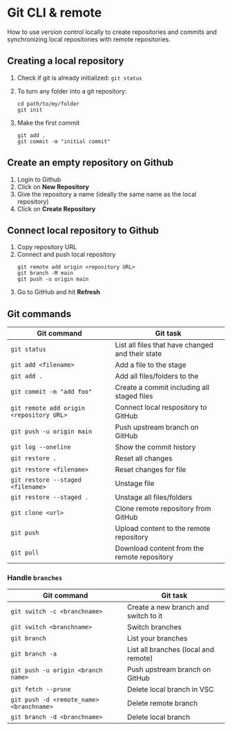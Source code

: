 # Git CLI & remote

How to use version control locally to create repositories and commits and synchronizing local repositories with remote repositories.

## Creating a local repository

1. Check if git is already initialized: `git status`

1. To turn any folder into a git repository:
    ```shell
    cd path/to/my/folder
    git init
    ```
1. Make the first commit
    ```shell
    git add .
    git commit -m "initial commit"
    ```

## Create an empty repository on Github

1. Login to Github
2. Click on **New Repository**
3. Give the repository a name (ideally the same name as the local repository)
4. Click on **Create Repository**

## Connect local repository to Github

1. Copy repository URL
2. Connect and push local repository
    ```shell
    git remote add origin <repository URL>
    git branch -M main
    git push -u origin main
    ```
3. Go to GitHub and hit **Refresh**

## Git commands

| Git command                              | Git task                                         |
| ---------------------------------------- | ------------------------------------------------ |
| `git status`                             | List all files that have changed and their state |
| `git add <filename>`                     | Add a file to the stage                          |
| `git add .`                              | Add all files/folders to the                     |
| `git commit -m "add foo"`                | Create a commit including all staged files       |
| `git remote add origin <repository URL>` | Connect local respository to GitHub              |
| `git push -u origin main`                | Push upstream branch on GitHub                   |
| `git log --oneline`                      | Show the commit history                          |
| `git restore .`                          | Reset all changes                                |
| `git restore <filename>`                 | Reset changes for file                           |
| `git restore --staged <filename>`        | Unstage file                                     |
| `git restore --staged .`                 | Unstage all files/folders                        |
| `git clone <url>`                        | Clone remote repository from GitHub              |
| `git push`                               | Upload content to the remote repository          |
| `git pull`                               | Download content from the remote repository      |

### Handle `branches`

| Git command                              | Git task                             |
| ---------------------------------------- | ------------------------------------ |
| `git switch -c <branchname>`             | Create a new branch and switch to it |
| `git switch <branchname>`                | Switch branches                      |
| `git branch`                             | List your branches                   |
| `git branch -a`                          | List all branches (local and remote) |
| `git push -u origin <branch name>`       | Push upstream branch on GitHub       |
| `git fetch --prune`                      | Delete local branch in VSC           |
| `git push -d <remote_name> <branchname>` | Delete remote branch                 |
| `git branch -d <branchname>`             | Delete local branch                  |
